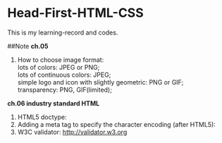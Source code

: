 # Head-First-HTML-CSS

This is my learning-record and codes.


##Note
**ch.05**  
1. How to choose image format:  
lots of colors: JPEG or PNG;  
lots of continuous colors: JPEG;  
simple logo and icon with slightly geometric: PNG or GIF;  
transparency: PNG, GIF(limited);  

**ch.06 industry standard HTML**  
1. HTML5 doctype: <!doctype html>  
2. Adding a meta tag to specify the character encoding (after HTML5): <meta charset="utf-8">  
3. W3C validator: http://validator.w3.org  

